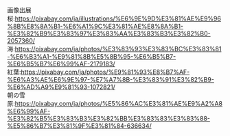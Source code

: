 画像出展  
桜:https://pixabay.com/ja/illustrations/%E6%9E%9D%E3%81%AE%E9%96%8B%E8%8A%B1-%E6%A1%9C%E3%81%AE%E8%8A%B1-%E3%82%B9%E3%83%97%E3%83%AA%E3%83%B3%E3%82%B0-2057360/  
海:https://pixabay.com/ja/photos/%E3%83%93%E3%83%BC%E3%83%81-%E6%B3%A1-%E9%81%8B%E5%8B%95-%E6%B5%B7-%E6%B5%B7%E6%99%AF-2179183/  
紅葉:https://pixabay.com/ja/photos/%E9%81%93%E8%B7%AF-%E6%A3%AE%E6%9E%97-%E7%A7%8B-%E3%83%91%E3%82%B9-%E6%AD%A9%E9%81%93-1072821/  
朝の雪原:https://pixabay.com/ja/photos/%E5%86%AC%E3%81%AE%E9%A2%A8%E6%99%AF-%E3%82%B5%E3%83%B3%E3%82%BB%E3%83%83%E3%83%88-%E5%86%B7%E3%81%9F%E3%81%84-636634/
